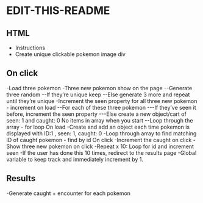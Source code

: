 # EDIT-THIS-README

## HTML
- Instructions
- Create unique clickable pokemon image div

## On click
-Load three pokemon
-Three new pokemon show on the page
--Generate three random
--If they’re unique keep
--Else generate 3 more and repeat until they’re unique 
-Increment the seen property for all three new pokemon - increment on load
--For each of these three pokemon
---If they’ve seen it before, increment the seen property
---Else create a new object/cart of seen: 1 and caught: 0
No items in array when you start
--Loop through the array - for loop
On load
-Create and add an object each time pokemon is displayed with ID:1 , seen: 1, caught: 0	
-Loop through array to find matching ID of caught pokemon - find by id
On click
-Increment the caught on click
-Show three new pokemon on click
-Repeat x 10: Loop for id and increment seen
-If the user has done this 10 times, redirect to the results page
-Global variable to keep track and immediately increment by 1.

## Results 
-Generate caught + encounter for each pokemon

